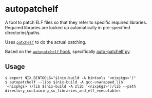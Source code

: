 # autopatchelf

A tool to patch ELF files so that they refer to specific required libraries. Required libraries are looked up automatically in pre-specified directories/paths.

Uses [`patchelf`](https://github.com/NixOS/patchelf) to do the actual patching.

Based on the [`autopatchelf` hook](https://github.com/NixOS/nixpkgs/blob/e42a5c78e75aba56b546cbcb8efdf46587fea276/doc/hooks/autopatchelf.section.md), specifically [auto-patchelf.py](https://github.com/NixOS/nixpkgs/blob/e42a5c78e75aba56b546cbcb8efdf46587fea276/pkgs/build-support/setup-hooks/auto-patchelf.py).

## Usage

```console
$ export NIX_BINTOOLS="$(nix-build -A bintools '<nixpkgs>')"
$ autopatchelf --libs $(nix-build -A gcc-unwrapped.lib '<nixpkgs>')/lib $(nix-build -A zlib '<nixpkgs>')/lib --path directory_containing_so_libraries_and_elf_executables
```
